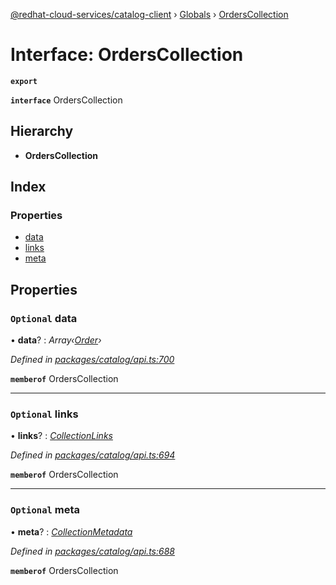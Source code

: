 [@redhat-cloud-services/catalog-client](../README.md) › [Globals](../globals.md) › [OrdersCollection](orderscollection.md)

# Interface: OrdersCollection

**`export`** 

**`interface`** OrdersCollection

## Hierarchy

* **OrdersCollection**

## Index

### Properties

* [data](orderscollection.md#optional-data)
* [links](orderscollection.md#optional-links)
* [meta](orderscollection.md#optional-meta)

## Properties

### `Optional` data

• **data**? : *Array‹[Order](order.md)›*

*Defined in [packages/catalog/api.ts:700](https://github.com/RedHatInsights/javascript-clients/blob/master/packages/catalog/api.ts#L700)*

**`memberof`** OrdersCollection

___

### `Optional` links

• **links**? : *[CollectionLinks](collectionlinks.md)*

*Defined in [packages/catalog/api.ts:694](https://github.com/RedHatInsights/javascript-clients/blob/master/packages/catalog/api.ts#L694)*

**`memberof`** OrdersCollection

___

### `Optional` meta

• **meta**? : *[CollectionMetadata](collectionmetadata.md)*

*Defined in [packages/catalog/api.ts:688](https://github.com/RedHatInsights/javascript-clients/blob/master/packages/catalog/api.ts#L688)*

**`memberof`** OrdersCollection
